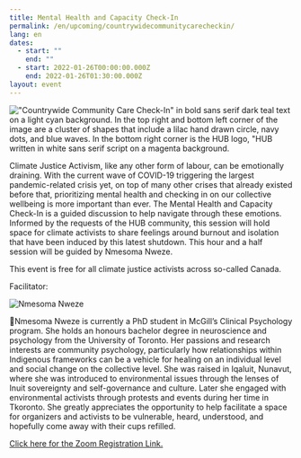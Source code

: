 ```yaml
---
title: Mental Health and Capacity Check-In
permalink: /en/upcoming/countrywidecommunitycarecheckin/
lang: en
dates:
  - start: ""
    end: ""
  - start: 2022-01-26T00:00:00.000Z
    end: 2022-01-26T01:30:00.000Z
layout: event
---
```

!["Countrywide Community Care Check-In" in bold sans serif dark teal text on a light cyan background. In the top right and bottom left corner of the image are a cluster of shapes that include a lilac hand drawn circle, navy dots, and blue waves. In the bottom right corner is the HUB logo, "HUB written in white sans serif script on a magenta background.](/media/mental_health_and_capacity_check-in_zoom_banner.png "Where tf do we go from here? Countrywide community care check-in.")

<!--StartFragment-->

Climate Justice Activism, like any other form of labour, can be emotionally draining. With the current wave of COVID-19 triggering the largest pandemic-related crisis yet, on top of many other crises that already existed before that, prioritizing mental health and checking in on our collective wellbeing is more important than ever. The Mental Health and Capacity Check-In is a guided discussion to help navigate through these emotions. Informed by the requests of the HUB community, this session will hold space for climate activists to share feelings around burnout and isolation that have been induced by this latest shutdown. This hour and a half session will be guided by Nmesoma Nweze.

<!--EndFragment-->

This event is free for all climate justice activists across so-called Canada.

Facilitator:

![](/media/nmesoma.png "Nmesoma Nweze")

🌼Nmesoma Nweze is currently a PhD student in McGill’s Clinical Psychology program. She holds an honours bachelor degree in neuroscience and psychology from the University of Toronto. Her passions and research interests are community psychology, particularly how relationships within Indigenous frameworks can be a vehicle for healing on an individual level and social change on the collective level. She was raised in Iqaluit, Nunavut, where she was introduced to environmental issues through the lenses of Inuit sovereignty and self-governance and culture. Later she engaged with environmental activists through protests and events during her time in Tkoronto. She greatly appreciates the opportunity to help facilitate a space for organizers and activists to be vulnerable, heard, understood, and hopefully come away with their cups refilled. 

[Click here for the Zoom Registration Link.](https://us02web.zoom.us/meeting/register/tZYlceyrrzspG9yH8AJX1lTMneyL5fQN94XI)